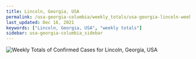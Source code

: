 ```yaml
---
title: Lincoln, Georgia, USA
permalink: /usa-georgia-columbia/weekly_totals/usa-georgia-lincoln-weekly_totals.html
last_updated: Dec 16, 2021
keywords: ["Lincoln, Georgia, USA", "weekly totals"]
sidebar: usa-georgia-columbia_sidebar
---
```


![Weekly Totals of Confirmed Cases for Lincoln, Georgia, USA](/covid_tracker/images/graphs/usa-georgia-lincoln-weekly_totals_graph.png)
